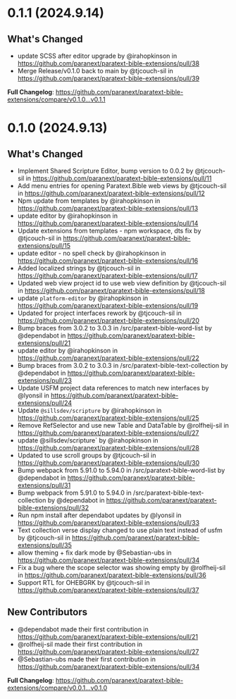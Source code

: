 # 0.1.1 (2024.9.14)

## What's Changed

- update SCSS after editor upgrade by @irahopkinson in https://github.com/paranext/paratext-bible-extensions/pull/38
- Merge Release/v0.1.0 back to main by @tjcouch-sil in https://github.com/paranext/paratext-bible-extensions/pull/39

**Full Changelog**: https://github.com/paranext/paratext-bible-extensions/compare/v0.1.0...v0.1.1

# 0.1.0 (2024.9.13)

## What's Changed

- Implement Shared Scripture Editor, bump version to 0.0.2 by @tjcouch-sil in https://github.com/paranext/paratext-bible-extensions/pull/11
- Add menu entries for opening Paratext.Bible web views by @tjcouch-sil in https://github.com/paranext/paratext-bible-extensions/pull/12
- Npm update from templates by @irahopkinson in https://github.com/paranext/paratext-bible-extensions/pull/13
- update editor by @irahopkinson in https://github.com/paranext/paratext-bible-extensions/pull/14
- Update extensions from templates - npm workspace, dts fix by @tjcouch-sil in https://github.com/paranext/paratext-bible-extensions/pull/15
- update editor - no spell check by @irahopkinson in https://github.com/paranext/paratext-bible-extensions/pull/16
- Added localized strings by @tjcouch-sil in https://github.com/paranext/paratext-bible-extensions/pull/17
- Updated web view project id to use web view definition by @tjcouch-sil in https://github.com/paranext/paratext-bible-extensions/pull/18
- update `platform-editor` by @irahopkinson in https://github.com/paranext/paratext-bible-extensions/pull/19
- Updated for project interfaces rework by @tjcouch-sil in https://github.com/paranext/paratext-bible-extensions/pull/20
- Bump braces from 3.0.2 to 3.0.3 in /src/paratext-bible-word-list by @dependabot in https://github.com/paranext/paratext-bible-extensions/pull/21
- update editor by @irahopkinson in https://github.com/paranext/paratext-bible-extensions/pull/22
- Bump braces from 3.0.2 to 3.0.3 in /src/paratext-bible-text-collection by @dependabot in https://github.com/paranext/paratext-bible-extensions/pull/23
- Update USFM project data references to match new interfaces by @lyonsil in https://github.com/paranext/paratext-bible-extensions/pull/24
- Update `@sillsdev/scripture` by @irahopkinson in https://github.com/paranext/paratext-bible-extensions/pull/25
- Remove RefSelector and use new Table and DataTable by @rolfheij-sil in https://github.com/paranext/paratext-bible-extensions/pull/27
- update @sillsdev/scripture` by @irahopkinson in https://github.com/paranext/paratext-bible-extensions/pull/28
- Updated to use scroll groups by @tjcouch-sil in https://github.com/paranext/paratext-bible-extensions/pull/30
- Bump webpack from 5.91.0 to 5.94.0 in /src/paratext-bible-word-list by @dependabot in https://github.com/paranext/paratext-bible-extensions/pull/31
- Bump webpack from 5.91.0 to 5.94.0 in /src/paratext-bible-text-collection by @dependabot in https://github.com/paranext/paratext-bible-extensions/pull/32
- Run npm install after dependabot updates by @lyonsil in https://github.com/paranext/paratext-bible-extensions/pull/33
- Text collection verse display changed to use plain text instead of usfm by @tjcouch-sil in https://github.com/paranext/paratext-bible-extensions/pull/35
- allow theming + fix dark mode by @Sebastian-ubs in https://github.com/paranext/paratext-bible-extensions/pull/34
- Fix a bug where the scope selector was showing empty by @rolfheij-sil in https://github.com/paranext/paratext-bible-extensions/pull/36
- Support RTL for OHEBGRK by @tjcouch-sil in https://github.com/paranext/paratext-bible-extensions/pull/37

## New Contributors

- @dependabot made their first contribution in https://github.com/paranext/paratext-bible-extensions/pull/21
- @rolfheij-sil made their first contribution in https://github.com/paranext/paratext-bible-extensions/pull/27
- @Sebastian-ubs made their first contribution in https://github.com/paranext/paratext-bible-extensions/pull/34

**Full Changelog**: https://github.com/paranext/paratext-bible-extensions/compare/v0.0.1...v0.1.0
